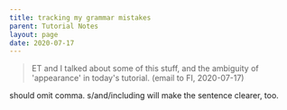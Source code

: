 ```yaml
---
title: tracking my grammar mistakes
parent: Tutorial Notes
layout: page
date: 2020-07-17
---
```


> ET and I talked about some of this stuff, and the ambiguity of 'appearance' in today's tutorial. (email to FI, 2020-07-17)

should omit comma. s/and/including will make the sentence clearer, too.
